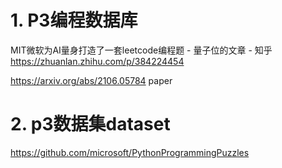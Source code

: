 










# 1. P3编程数据库


MIT微软为AI量身打造了一套leetcode编程题 - 量子位的文章 - 知乎
https://zhuanlan.zhihu.com/p/384224454

https://arxiv.org/abs/2106.05784 paper

# 2. p3数据集dataset
https://github.com/microsoft/PythonProgrammingPuzzles














































